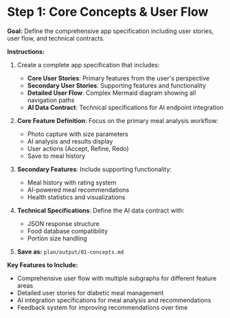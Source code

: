 # Step 1: Core Concepts & User Flow

**Goal:** Define the comprehensive app specification including user stories, user flow, and technical contracts.

**Instructions:**

1.  Create a complete app specification that includes:
    - **Core User Stories**: Primary features from the user's perspective
    - **Secondary User Stories**: Supporting features and functionality
    - **Detailed User Flow**: Complex Mermaid diagram showing all navigation paths
    - **AI Data Contract**: Technical specifications for AI endpoint integration

2.  **Core Feature Definition**: Focus on the primary meal analysis workflow:
    - Photo capture with size parameters
    - AI analysis and results display
    - User actions (Accept, Refine, Redo)
    - Save to meal history

3.  **Secondary Features**: Include supporting functionality:
    - Meal history with rating system
    - AI-powered meal recommendations
    - Health statistics and visualizations

4.  **Technical Specifications**: Define the AI data contract with:
    - JSON response structure
    - Food database compatibility
    - Portion size handling

5.  **Save as:** `plan/output/01-concepts.md`

**Key Features to Include:**
- Comprehensive user flow with multiple subgraphs for different feature areas
- Detailed user stories for diabetic meal management
- AI integration specifications for meal analysis and recommendations
- Feedback system for improving recommendations over time
